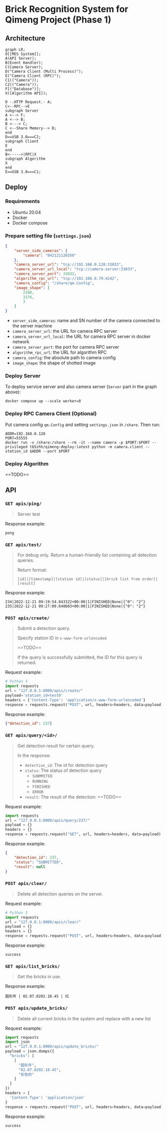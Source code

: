 # Brick Recognition System for Qimeng Project (Phase 1)

## Architecture

```mermaid
graph LR;
O[[MES System]];
A(API Server);
B(Event Handler);
C(Camera Server);
D("Camera Client (Multi Process)");
E("Camera Client (RPC)");
C1(("Camera"));
C2(("Camera"));
F[("Database")];
X([Algorithm API]);

O -.HTTP Request.- A;
C<--RPC-->E
subgraph Server 
A <--> F;
A <--> B;
B <---> C;
C <--Share Memory--> D;
end
D==USB 3.0===C2;
subgraph Client
E
end
B<----->|RPC|X
subgraph Algorithm
X
end
E==USB 3.0===C1;

```

## Deploy

### Requirements

* Ubuntu 20.04
* Docker
* Docker compose

### Prepare setting file (`settings.json`)

```json
{
    "server_side_cameras": {
		"camera": "042121120356"
    },
    "camera_server_url": "tcp://192.168.0.120:33033",
    "camera_server_url_local": "tcp://camera-server:33033",
    "camera_server_port": 33033,
    "algorithm_rpc_url": "tcp://192.168.0.79:4242",
    "camera_config": "/share/qm.Config",
    "image_shape": [
        2348,
        3376,
        3
    ]
}
```

* `server_side_cameras`: name and SN number of the camera connected to the server machine
* `camera_server_url`: the URL for camera RPC server
* `camera_server_url_local`: the URL for camera RPC server in docker network
* `camera_server_port`: the port for camera RPC server
* `algorithm_rpc_url`: the URL for algorithm RPC
* `camera_config`: the absolute path to camera config
* `image_shape`: the shape of shotted image

### Deploy Server

To deploy service server and also camera server (`Server` part in the graph above):

```shell
docker compose up --scale worker=8    
```

### Deploy RPC Camera Client (Optional)

Put camera config `qm.Config` and setting `settings.json` in `/share`. Then run:

```shell
ADDR=192.168.0.120
PORT=55555
docker run -v /share:/share --rm -it --name camera -p $PORT:$PORT --privileged tb5zhh/qimeng-deploy:latest python -m camera.client --station_id $ADDR --port $PORT
```

### Deploy Algorithm

==TODO==

## API

### `GET apis/ping/	`

> Server test

Response example:

```
pong
```

### `GET apis/test/`

> For debug only. Return a human-friendly list containing all detection queries.
>
> Return format:
>
> `[id]|[timestamp]|[station id]|[status]|[brick list from order]|[result]`

Response example:

```shell
234|2022-12-21 09:19:54.843322+00:00|1|FINISHED|None|{"0": "2"}
235|2022-12-21 09:27:00.648603+00:00|1|FINISHED|None|{"0": "2"}
```

### `POST apis/create/`

> Submit a detection query.
>
> Specify station ID in `x-www-form-urlencoded`
>
> ==TODO==
>
> If the query is successfully submitted, the ID for this query is returned.

Request example:

```python
# Python 3
import requests
url = "127.0.0.1:8000/apis/create/"
payload='station_id=test0'
headers = {'Content-Type': 'application/x-www-form-urlencoded'}
response = requests.request("POST", url, headers=headers, data=payload)
```

Response example:

```json
{"detection_id": 237}
```

### `GET apis/query/<id>/`

> Get detection result for certain query.
>
> In the response:
>
> - `detection_id`: The id for detection query
> - `status`: The status of detection query
>   - `SUBMMITED`
>   - `RUNNING`
>   - `FINISHED`
>   - `ERROR`
> - `result`: The result of the detection: ==TODO==

Request example:

```python
import requests
url = "127.0.0.1:8000/apis/query/237/"
payload = {}
headers = {}
response = requests.request("GET", url, headers=headers, data=payload)
```

Response example:

```json
{
    "detection_id": 237,
    "status": "SUBMITTED",
    "result": null
}
```

### `POST apis/clear/`

> Delete all detection queries on the server.

Request example:

```python
# Python 3
import requests
url = "127.0.0.1:8000/apis/clear/"
payload = {}
headers = {}
response = requests.request("POST", url, headers=headers, data=payload)
```

Response example:

```shell
success
```

### `GET apis/list_bricks/`

> Get the bricks in use.

Response example:

```shell
圆形件 | 02.07.0202.10.45 | 红
```

### `POST apis/update_bricks/`

> Delete all current bricks in the system and replace with a new list 

Request example:

```python
import requests
import json
url = "127.0.0.1:8000/apis/update_bricks/"
payload = json.dumps({
  "bricks": [
    [
      "圆形件",
      "02.07.0202.10.45",
      "彩色的"
    ]
  ]
})
headers = {
  'Content-Type': 'application/json'
}
response = requests.request("POST", url, headers=headers, data=payload)

```

Response example:

```shell
success
```

